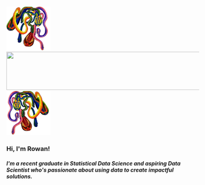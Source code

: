 <img src="rainbow2_transparent.png" width="115" height="115">   <img src="http://i.picasion.com/gl/91/fjNj.gif" width="550" height="100">                              <img src="rainbow1_transparent.png" width="115" height="115">

### Hi, I'm Rowan!
##### I'm a recent graduate in Statistical Data Science and aspiring Data Scientist who's passionate about using data to create impactful solutions.
